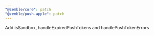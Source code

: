 ```yaml
---
"@zemble/core": patch
"@zemble/push-apple": patch
---
```


Add isSandbox, handleExpiredPushTokens and handlePushTokenErrors
